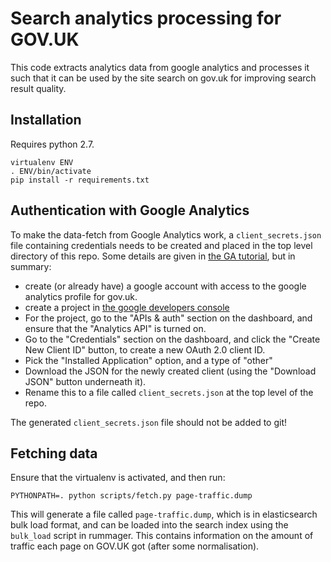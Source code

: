 Search analytics processing for GOV.UK
======================================

This code extracts analytics data from google analytics and processes it such
that it can be used by the site search on gov.uk for improving search result
quality.


Installation
------------

Requires python 2.7.

    virtualenv ENV
    . ENV/bin/activate
    pip install -r requirements.txt

Authentication with Google Analytics
------------------------------------

To make the data-fetch from Google Analytics work, a `client_secrets.json` file
containing credentials needs to be created and placed in the top level
directory of this repo.  Some details are given in [the GA
tutorial](https://developers.google.com/analytics/solutions/articles/hello-analytics-api),
but in summary:

 - create (or already have) a google account with access to the google
   analytics profile for gov.uk.
 - create a project in [the google developers
   console](https://console.developers.google.com/project)
 - For the project, go to the "APIs & auth" section on the dashboard, and
   ensure that the "Analytics API" is turned on.
 - Go to the "Credentials" section on the dashboard, and click the "Create New
   Client ID" button, to create a new OAuth 2.0 client ID.
 - Pick the "Installed Application" option, and a type of "other"
 - Download the JSON for the newly created client (using the "Download JSON" button underneath it).
 - Rename this to a file called `client_secrets.json` at the top level of the repo.

The generated `client_secrets.json` file should not be added to git!

Fetching data
-------------

Ensure that the virtualenv is activated, and then run:

    PYTHONPATH=. python scripts/fetch.py page-traffic.dump

This will generate a file called `page-traffic.dump`, which is in elasticsearch
bulk load format, and can be loaded into the search index using the `bulk_load`
script in rummager.  This contains information on the amount of traffic each
page on GOV.UK got (after some normalisation).
